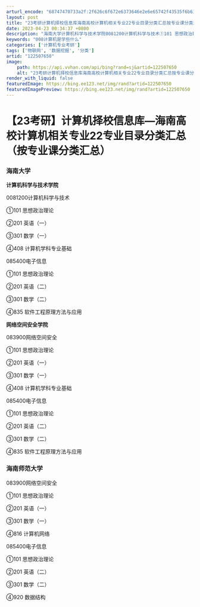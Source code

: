 ```yaml
---
arturl_encode: "68747470733a2f:2f626c6f672e6373646e2e6e65742f43535f6b616f79616e2f:61727469636c652f64657461696c732f313232353037363530"
layout: post
title: "23考研计算机择校信息库海南高校计算机相关专业22专业目录分类汇总按专业课分类汇总"
date: 2023-04-23 00:34:37 +0800
description: "海南大学计算机科学与技术学院0081200计算机科学与技术①101 思想政治理论②201 英语（一）"
keywords: "008计算机是学些什么"
categories: ['计算机专业考研']
tags: ['物联网', '数据挖掘', '分类']
artid: "122507650"
image:
    path: https://api.vvhan.com/api/bing?rand=sj&artid=122507650
    alt: "23考研计算机择校信息库海南高校计算机相关专业22专业目录分类汇总按专业课分类汇总"
render_with_liquid: false
featuredImage: https://bing.ee123.net/img/rand?artid=122507650
featuredImagePreview: https://bing.ee123.net/img/rand?artid=122507650
---
```


# 【23考研】计算机择校信息库—海南高校计算机相关专业22专业目录分类汇总（按专业课分类汇总）

### 海南大学

**计算机科学与技术学院**
  
0081200计算机科学与技术
  
①101 思想政治理论
  
②201 英语（一）
  
③301 数学（一）
  
④408 计算机学科专业基础

085400电子信息
  
①101 思想政治理论
  
②201 英语（二）
  
③301 数学（二）
  
④835 软件工程原理方法与应用

**网络空间安全学院**
  
083900网络空间安全
  
①101 思想政治理论
  
②201 英语（一）
  
③301 数学（一）
  
④408 计算机学科专业基础

085400电子信息
  
①101 思想政治理论
  
②201 英语（二）
  
③301 数学（二）
  
④835 软件工程原理方法与应用

### 海南师范大学

083900网络空间安全
  
①101 思想政治理论
  
②201 英语（一）
  
③301 数学（一）
  
④816 计算机网络

085400电子信息
  
①101 思想政治理论
  
②201 英语（二）
  
③301 数学（二）
  
④920 数据结构